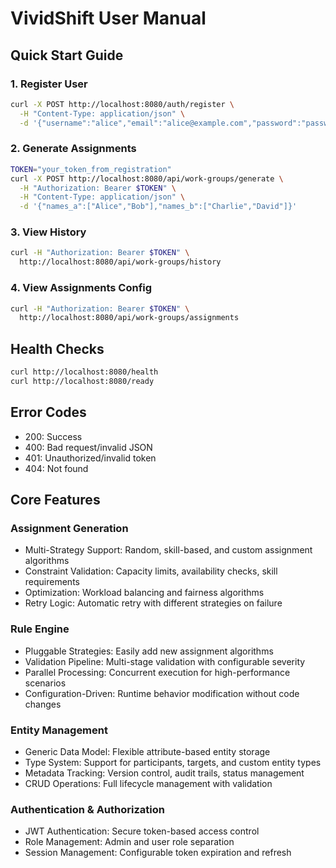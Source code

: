 # VividShift User Manual

## Quick Start Guide

### 1. Register User
```bash
curl -X POST http://localhost:8080/auth/register \
  -H "Content-Type: application/json" \
  -d '{"username":"alice","email":"alice@example.com","password":"password123"}'
```

### 2. Generate Assignments
```bash
TOKEN="your_token_from_registration"
curl -X POST http://localhost:8080/api/work-groups/generate \
  -H "Authorization: Bearer $TOKEN" \
  -H "Content-Type: application/json" \
  -d '{"names_a":["Alice","Bob"],"names_b":["Charlie","David"]}'
```

### 3. View History
```bash
curl -H "Authorization: Bearer $TOKEN" \
  http://localhost:8080/api/work-groups/history
```

### 4. View Assignments Config
```bash
curl -H "Authorization: Bearer $TOKEN" \
  http://localhost:8080/api/work-groups/assignments
```

## Health Checks
```bash
curl http://localhost:8080/health
curl http://localhost:8080/ready
```

## Error Codes
- 200: Success
- 400: Bad request/invalid JSON
- 401: Unauthorized/invalid token
- 404: Not found

## Core Features

### Assignment Generation
- Multi-Strategy Support: Random, skill-based, and custom assignment algorithms
- Constraint Validation: Capacity limits, availability checks, skill requirements
- Optimization: Workload balancing and fairness algorithms
- Retry Logic: Automatic retry with different strategies on failure

### Rule Engine
- Pluggable Strategies: Easily add new assignment algorithms
- Validation Pipeline: Multi-stage validation with configurable severity
- Parallel Processing: Concurrent execution for high-performance scenarios
- Configuration-Driven: Runtime behavior modification without code changes

### Entity Management
- Generic Data Model: Flexible attribute-based entity storage
- Type System: Support for participants, targets, and custom entity types
- Metadata Tracking: Version control, audit trails, status management
- CRUD Operations: Full lifecycle management with validation

### Authentication & Authorization
- JWT Authentication: Secure token-based access control
- Role Management: Admin and user role separation
- Session Management: Configurable token expiration and refresh
